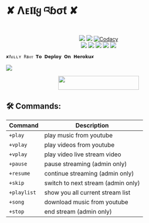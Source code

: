 #         ✘ Λᴇ𝖑𝖑ყ འɓσƭ ✘

</p>
<p align="center">
    <a href="https://www.python.org/" alt="made-with-python"> <img src="https://img.shields.io/badge/Made%20with-Python-black.svg?style=flat-square&logo=python&logoColor=blue&color=Blue" /></a>
    <a href="https://github.com/anunicn47/AellyRbot/graphs/commit-activity" alt="Maintenance"> <img src="https://img.shields.io/badge/Maintained%3F-yes-Blue.svg?style=flat-square" /></a>
    <a href="https://app.codacy.com/gh/anunicn47/AellyRbot/dashboard"> <img src="https://img.shields.io/codacy/grade/a723cb464d5a4d25be3152b5d71de82d?color=Blue&logo=codacy&style=flat-square" alt="Codacy" /></a><br>
    <a href="https://github.com/anunicn47/AellyRbot"> <img src="https://img.shields.io/github/repo-size/anunicn47/AellyRbot?color=Blue&logo=github&logoColor=Blue&style=flat-square" /></a>
    <a href="https://github.com/anunicn47/AellyRbot/commits/main"> <img src="https://img.shields.io/github/last-commit/anunicn47/AellyRbot?color=Blue&logo=github&logoColor=Blue&style=flat-square" /></a>
    <a href="https://github.com/anunicn47/MusicUsetbot/issues"> <img src="https://img.shields.io/github/issues/anunicn47/AellyRbot?color=Blue&logo=github&logoColor=blue&style=flat-square" /></a>
    <a href="https://github.com/anunicn47/AellyRbot/network/members"> <img src="https://img.shields.io/github/forks/anunicn47/AellyRbot?color=Blue&logo=github&logoColor=Blue&style=flat-square" /></a>  
    <a href="https://github.com/anunicn47/AellyRbot/network/members"> <img src="https://img.shields.io/github/stars/anunicn47/AellyRbot?color=Blue&logo=github&logoColor=Blue&style=flat-square" /></a>  
</p>








    ✘Λᴇʟʟʏ Rʙᴏᴛ 𝗧𝗼 𝗗𝗲𝗽𝗹𝗼𝘆 𝗢𝗻 𝗛𝗲𝗿𝗼𝗸𝘂✘
<img src="https://telegra.ph/file/fe17a47496d366060703b.jpg">

<p align="center"><a href="https://heroku.com/deploy?template=https://github.com/anunicn47/AellyRbot"> <img src="https://img.shields.io/badge/Deploy%20To%20Heroku-Green?style=for-the-badge&logo=heroku" width="220" height="38.45"/></a></p>


## 🛠 Commands:
| Command | Description |
| ------ | ------ |
| `+play` | play music from youtube|
| `+vplay` | play videos from youtube |
| `+vplay` | play video live stream video |
| `+pause` | pause streaming (admin only) |
| `+resume` | continue streaming (admin only)|
| `+skip` | switch to next stream (admin only) |
| `+playlist` | show you all current stream list|
| `+song` | download music from youtube |
| `+stop` |end stream (admin only)  |
